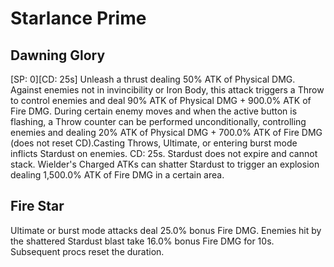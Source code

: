 # Starlance Prime

## Dawning Glory

[SP: 0][CD: 25s] Unleash a thrust dealing 50% ATK of Physical DMG. Against enemies not in invincibility or Iron Body, this attack  triggers a Throw to control enemies and deal 90% ATK of Physical DMG + 900.0% ATK of Fire DMG. During certain enemy moves and when the active button is flashing, a Throw counter can be performed unconditionally, controlling enemies and dealing 20% ATK of Physical DMG + 700.0% ATK of Fire DMG (does not reset CD).Casting Throws, Ultimate, or entering burst mode inflicts Stardust on enemies. CD: 25s. Stardust does not expire and cannot stack. Wielder's Charged ATKs can shatter Stardust to trigger an explosion dealing 1,500.0% ATK of Fire DMG in a certain area.

## Fire Star

Ultimate or burst mode attacks deal 25.0% bonus Fire DMG. Enemies hit by the shattered Stardust blast take 16.0% bonus Fire DMG for 10s. Subsequent procs reset the duration.